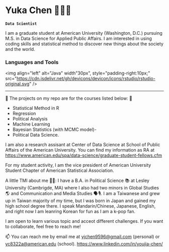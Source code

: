 # Yuka Chen 🧑🏻‍💻 

**`Data Scientist`**


I am a graduate student at American University (Washington, D.C.) pursuing M.S. in Data Science for Applied Public Affairs. 
I am interested in using coding skills and statistical method to discover new things about the society and the world. 

### Languages and Tools


<img align="left" alt="Java" width"30px", style="padding-right:10px;" src="https://cdn.jsdelivr.net/gh/devicons/devicon/icons/rstudio/rstudio-original.svg" />
          

----


🌱 The projects on my repo are for the courses listed below: 🌱
 - Statistical Method in R
 - Regression
 - Political Analysis
 - Machine Learning 
 - Bayesian Statistics (with MCMC model)-
 - Political Data Science.  

I am also a research assisant at Center of Data Science at School of Public Affairs of the American University. 
You can find my information as RA at https://www.american.edu/spa/data-science/graduate-student-fellows.cfm

For my student activity, I am the vice president of American University Student Chapter of American Statistical Association.


A little TMI about me 💁🏻:
I have a B.A. in Political Science 📚 at Lesley University (Cambrigde, MA) where I also had two minors in Global Studies 🌎 and Communication and Media Studies 🗣🎙. 
I am a Taiwanese and grew up in Taiwan majority of my time, but I was born in Japan and gained my high school degree there. 
I speak Mandarin/Chinese, Japanese, English, and right now I am leanring Korean for fun as I am a k-pop fan.


I am open to learn various topic and acceot different challenges. If you want to collaborate, feel free to reach me!

📫 You can reach me by email me at yjchen9596@gmail.com (personal) or yc8322a@american.edu (school).
https://www.linkedin.com/in/youjia-chen/


<!---
yjchen9596/yjchen9596 is a ✨ special ✨ repository because its `README.md` (this file) appears on your GitHub profile.
You can click the Preview link to take a look at your changes.
--->
